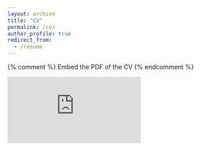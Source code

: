 ```yaml
---
layout: archive
title: "CV"
permalink: /cv/
author_profile: true
redirect_from:
  - /resume
---
```


{% comment %} 
    Embed the PDF of the CV
{% endcomment %}


<embed src="https://github.com/ndjackso/ndjackso.github.io/files/nicole_jackson_cv.pdf" type="application/pdf" />

